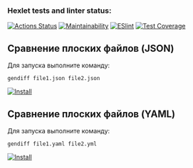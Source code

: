 ### Hexlet tests and linter status:
[![Actions Status](https://github.com/aelnko/frontend-project-lvl2/workflows/hexlet-check/badge.svg)](https://github.com/aelnko/frontend-project-lvl2/actions)
[![Maintainability](https://api.codeclimate.com/v1/badges/1c13612d246a82d15997/maintainability)](https://codeclimate.com/github/aelnko/frontend-project-lvl2/maintainability)
[![ESlint](https://github.com/aelnko/frontend-project-lvl2/actions/workflows/eslint.yml/badge.svg)](https://github.com/aelnko/frontend-project-lvl2/actions/workflows/eslint.yml)
[![Test Coverage](https://api.codeclimate.com/v1/badges/1c13612d246a82d15997/test_coverage)](https://codeclimate.com/github/aelnko/frontend-project-lvl2/test_coverage)
## Сравнение плоских файлов (JSON)
Для запуска выполните команду: 
``` 
gendiff file1.json file2.json
```
[![Install](https://asciinema.org/a/lM9X3cq16i8KRyG4GqbnCzu1e.svg)](https://asciinema.org/a/lM9X3cq16i8KRyG4GqbnCzu1e)
## Сравнение плоских файлов (YAML)
Для запуска выполните команду:
```
gendiff file1.yaml file2.yml
```
[![Install](https://asciinema.org/a/BZ9WweyModYl3wgHSqi86hwQK.svg)](https://asciinema.org/a/BZ9WweyModYl3wgHSqi86hwQK)